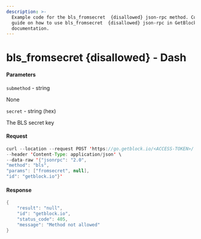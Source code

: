 ```yaml
---
description: >-
  Example code for the bls_fromsecret  {disallowed} json-rpc method. Сomplete
  guide on how to use bls_fromsecret  {disallowed} json-rpc in GetBlock.io Web3
  documentation.
---
```


# bls\_fromsecret {disallowed} - Dash

#### Parameters

`submethod` - string

None

`secret` - string (hex)

The BLS secret key

#### Request

```java
curl --location --request POST 'https://go.getblock.io/<ACCESS-TOKEN>/' \
--header 'Content-Type: application/json' \ 
--data-raw '{"jsonrpc": "2.0",
"method": "bls",
"params": ["fromsecret", null],
"id": "getblock.io"}'
```

#### Response

```java
{
    "result": "null",
    "id": "getblock.io",
    "status_code": 405,
    "message": "Method not allowed"
}
```
